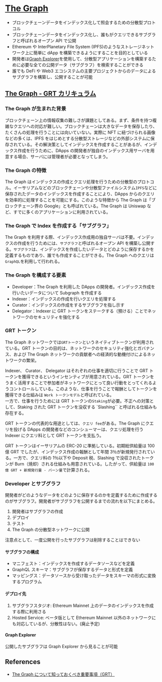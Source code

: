# [The Graph](https://thegraph.com/)

- ブロックチェーンデータをインデックス化して照会するための分散型プロトコル
- ブロックチェーンデータをインデックス化し、誰もがクエリできるサブグラフと呼ばれるオープン API で公開
- Ethereum や InterPlanetary File System (IPFS)のようなストレージネットワーク上に簡単に dApp を構築できるようにすることを目的としている
- 開発者は[Graph Explorer](https://thegraph.com/explorer)を使用して、分散型アプリケーションを構築するために必要な全ての公開データ（サブグラフ）を検索することができる
- 誰でも DeFi や Web3 エコシステムの主要プロジェクトからのデータによるサブグラフを構築し、公開することが可能

## [The Graph - GRT カリキュラム](https://pol.techtec.world/ja/blockchain-usecase/thegraph)

### The Graph が生まれた背景

ブロックチェーン上の情報収集の難しさが課題としてある。まず、条件を持つ複雑なクエリへの対応が難しい。ブロックチェーンは大きなデータを保存したり、たくさんの処理を行うことには向いていない。実際に NFT に紐づけられる画像などの多くは、IPFS をはじめとする分散型ストレージなどの外部システムに保存されている。その解決策としてインデックスを作成することがあるが、インデックス作成を行うために、DApps の開発者が独自のインデックス用サーバを用意する場合、サーバには管理者が必要となってしまう。

### The Graph の特徴

The Graph はインデックスの作成とクエリ処理を行うための分散型のプロトコル。イーサリアムなどのブロックチェーンや分散型ファイルシステム`IPFS`などに保存されたデータのインデックスを作成することにより、DApps からのクエリを効率的に処理することを可能にする。このような特徴から The Graph は「ブロックチェーン界の Google」とも呼ばれている。The Graph は Uniswap など、すでに多くのアプリケーションに利用されている。

### The Graph で Index を作成する「サブグラフ」

The Graph を利用する際、インデックス作成用の独自サーバは不要。インデックスの作成を行うためには、`サブグラフ`と呼ばれるオープン API を構築し公開する。`サブグラフ`は、インデックスを作成したいデータとどのように保存するかを定義するものであり、誰でも作成することができる。The Graph へのクエリは`GraphQL`を利用して行われる。

### The Graph を構成する要素

- Developer：The Graph を利用した DApps の開発者。インデックス作成を行いたいデータについて Subgraph を作成する
- Indexer：インデックスの作成を行いクエリを処理する
- Curator：インデックスの作成をするサブグラフを指し示す
- Delegator：Indexer に GRT トークンをステークする（預ける）ことでネットワークのセキュリティを強化する

### GRT トークン

The Graph ネットワークでは`GRTトークン`というネイティブトークンが利用されている。GRT トークンの目的は、ネットワークのセキュリティ強化とガバナンス、および The Graph ネットワークの貢献者への経済的な動機付けによるネットワークの繁栄。

Indexer、 Curator、 Delegator はそれぞれの仕事を適切に行うことで GRT トークンを獲得できるというインセンティブが用意されている。GRT トークンをうまく活用することで参加者がネットワークにとって良い行動をとってくれるようコントロールしている。このような、仕事を行うことで報酬としてトークンを獲得できる仕組みは `Work トークンモデル`と呼ばれている。  
一方で、仕事を行うためには GRT トークンの`Staking`が必要。不正への対策として、Staking された GRT トークンを没収する `Slashing`` と呼ばれる仕組みも存在する。

GRT トークンの代表的な用途としては、`クエリ fee`がある。The Graph にクエリを投げる DApps の開発者などのコンシューマーは、クエリ処理を行う Indexer にクエリ料として GRT トークンを支払う。

GRT トークンはイーサリアムの ERC-20 に準拠している。初期総供給量は 100 億 GRT でしたが、インデックス作成の報酬として年間 3％が新規発行されている。一方で、クエリ料の 1％以下や Deposit 税、Slashing で没収されたトークンが Burn（焼却）される仕組みも用意されている。したがって、供給量は `100 億 GRT + 新規発行量 - バーン量`で計算される。

### Developer とサブグラフ

開発者がどのようなデータをどのように保存するのかを定義するために作成するのがサブグラフ。開発者がサブグラフを公開するまでの流れを以下にまとめる。

1. 開発者はサブグラフの作成
2. デプロイ
3. テスト
4. The Graph の分散型ネットワークに公開

注意点として、一度公開を行ったサブグラフは削除することはできない

#### サブグラフの構成

- マニフェスト：インデックスを作成するデータソースなどを定義
- GraphQL スキーマ：サブグラフが保存するデータと形式を定義
- マッピングス：データソースから受け取ったデータをスキーマの形式に変換するプログラム

#### デプロイ先

1. サブグラフスタジオ: Ethereum Mainnet 上のデータのインデックスを作成する際に利用さる
2. Hosted Service: ベータ版として Ethereum Mainnet 以外のネットワークにも対応しているが、分散性はない。(廃止予定)

#### Graph Explorer

公開したサブグラフは Graph Explorer から見ることが可能

## References

- [The Graph について知っておくべき重要事項（GRT）](https://medium.com/the-graph-protocol-japan/the-graph%E3%81%AB%E3%81%A4%E3%81%84%E3%81%A6%E7%9F%A5%E3%81%A3%E3%81%A6%E3%81%8A%E3%81%8F%E3%81%B9%E3%81%8D%E9%87%8D%E8%A6%81%E4%BA%8B%E9%A0%85-grt-ec5761b7c83d)
